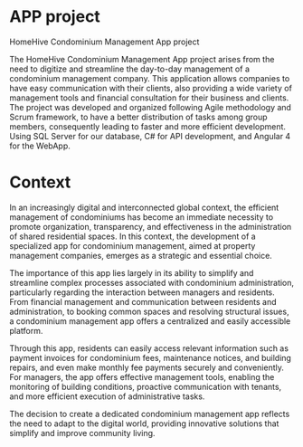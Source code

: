 # APP project
HomeHive Condominium Management App project

The HomeHive Condominium Management App project arises from the need to digitize and
streamline the day-to-day management of a condominium management company.
This application allows companies to have easy communication with their clients, also
providing a wide variety of management tools and financial consultation for their business and clients.
The project was developed and organized following Agile methodology and Scrum
framework, to have a better distribution of tasks among group members, consequently
leading to faster and more efficient development. Using SQL Server for our database, C# for API
development, and Angular 4 for the WebApp.

# Context

In an increasingly digital and interconnected global context, the efficient management of condominiums has become an immediate necessity to promote organization, transparency, and effectiveness in the administration of shared residential spaces. In this context, the development of a specialized app for condominium management, aimed at property management companies, emerges as a strategic and essential choice.

The importance of this app lies largely in its ability to simplify and streamline complex processes associated with condominium administration, particularly regarding the interaction between managers and residents. From financial management and communication between residents and administration, to booking common spaces and resolving structural issues, a condominium management app offers a centralized and easily accessible platform.

Through this app, residents can easily access relevant information such as payment invoices for condominium fees, maintenance notices, and building repairs, and even make monthly fee payments securely and conveniently. For managers, the app offers effective management tools, enabling the monitoring of building conditions, proactive communication with tenants, and more efficient execution of administrative tasks.

The decision to create a dedicated condominium management app reflects the need to adapt to the digital world, providing innovative solutions that simplify and improve community living.

